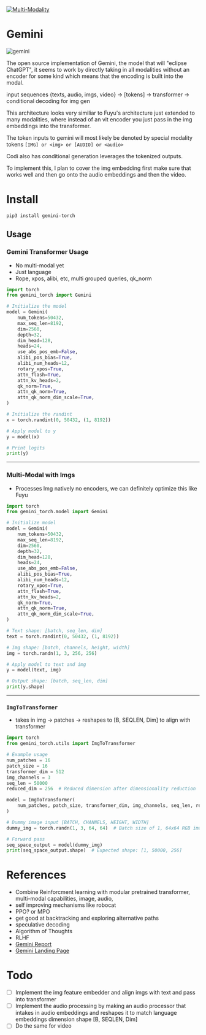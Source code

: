 [![Multi-Modality](agorabanner.png)](https://discord.gg/qUtxnK2NMf)

# Gemini

![gemini](gemini.png)

The open source implementation of Gemini, the model that will "eclipse ChatGPT", it seems to work by directly taking in all modalities without an encoder for some kind which means that the encoding is built into the modal.

input sequences {texts, audio, imgs, video} -> [tokens] -> transformer -> conditional decoding for img gen

This architecture looks very similiar to Fuyu's architecture just extended to many modalities, where instead of an vit encoder you just pass in the img embeddings into the transformer.

The token inputs to gemini will most likely be denoted by special modality tokens `[IMG] or <img> or [AUDIO] or <audio>`

Codi also has conditional generation leverages the tokenized outputs.

To implement this, I plan to cover the img embedding first make sure that works well and then go onto the audio embeddings and then the video.


# Install
`pip3 install gemini-torch`


## Usage

### Gemini Transformer Usage
- No multi-modal yet
- Just language
- Rope, xpos, alibi, etc, multi grouped queries, qk_norm
```python
import torch 
from gemini_torch import Gemini

# Initialize the model
model = Gemini(
    num_tokens=50432,
    max_seq_len=8192,
    dim=2560,
    depth=32,
    dim_head=128,
    heads=24,
    use_abs_pos_emb=False,
    alibi_pos_bias=True,
    alibi_num_heads=12,
    rotary_xpos=True,
    attn_flash=True,
    attn_kv_heads=2,
    qk_norm=True,
    attn_qk_norm=True,
    attn_qk_norm_dim_scale=True,
)

# Initialize the randint
x = torch.randint(0, 50432, (1, 8192))

# Apply model to y
y = model(x)

# Print logits
print(y)
```
--------

### Multi-Modal with Imgs
- Processes Img natively no encoders, we can definitely optimize this like Fuyu

```python
import torch
from gemini_torch.model import Gemini

# Initialize model
model = Gemini(
    num_tokens=50432,
    max_seq_len=8192,
    dim=2560,
    depth=32,
    dim_head=128,
    heads=24,
    use_abs_pos_emb=False,
    alibi_pos_bias=True,
    alibi_num_heads=12,
    rotary_xpos=True,
    attn_flash=True,
    attn_kv_heads=2,
    qk_norm=True,
    attn_qk_norm=True,
    attn_qk_norm_dim_scale=True,
)

# Text shape: [batch, seq_len, dim]
text = torch.randint(0, 50432, (1, 8192))

# Img shape: [batch, channels, height, width]
img = torch.randn(1, 3, 256, 256)

# Apply model to text and img
y = model(text, img)

# Output shape: [batch, seq_len, dim]
print(y.shape)

```
------

### `ImgToTransformer`
- takes in img -> patches -> reshapes to [B, SEQLEN, Dim] to align with transformer
```python
import torch
from gemini_torch.utils import ImgToTransformer

# Example usage
num_patches = 16
patch_size = 16
transformer_dim = 512
img_channels = 3
seq_len = 50000
reduced_dim = 256  # Reduced dimension after dimensionality reduction

model = ImgToTransformer(
    num_patches, patch_size, transformer_dim, img_channels, seq_len, reduced_dim
)

# Dummy image input [BATCH, CHANNELS, HEIGHT, WIDTH]
dummy_img = torch.randn(1, 3, 64, 64)  # Batch size of 1, 64x64 RGB image

# Forward pass
seq_space_output = model(dummy_img)
print(seq_space_output.shape)  # Expected shape: [1, 50000, 256]


```


# References
* Combine Reinforcment learning with modular pretrained transformer, multi-modal capabilities, image, audio, 
* self improving mechanisms like robocat
* PPO? or MPO
* get good at backtracking and exploring alternative paths
* speculative decoding
* Algorithm of Thoughts
* RLHF
* [Gemini Report](https://storage.googleapis.com/deepmind-media/gemini/gemini_1_report.pdf)
* [Gemini Landing Page](https://deepmind.google/technologies/gemini/#introduction)


# Todo
- [ ] Implement the img feature embedder and align imgs with text and pass into transformer
- [ ] Implement the audio processing by making an audio processor that intakes in audio embeddings and reshapes it to match language embeddings dimension shape [B, SEQLEN, Dim]
- [ ] Do the same for video